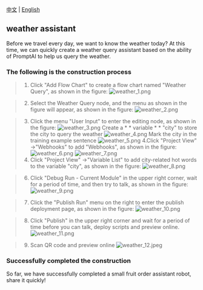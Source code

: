 [中文](weather.md) | [English](weather_en.md)

## weather assistant

Before we travel every day, we want to know the weather today? At this time, we can quickly create a weather query assistant based on the ability of PromptAI to help us query the weather.
### The following is the construction process

> 1. Click "Add Flow Chart" to create a flow chart named "Weather Query",  as shown in the figure:
>    ![weather_1.png](images/weather_1.png)

> 2. Select the Weather Query node, and the menu as shown in the figure will appear, as shown in the figure:
>    ![weather_2.png](images/weather_2.png)

> 3. Click the menu "User Input" to enter the editing node, as shown in the figure:
>    ![weather_3.png](images/weather_3.png)
>    Create a * * variable * * "city" to store the city to query the weather
     ![weather_4.png](images/weather_4.png)
>    Mark the city in the training example sentence
     ![weather_5.png](images/weather_5.png)
> 4.Click "Project View" ->"Webhooks" to add "Webhooks", as shown in the figure:
>    ![weather_6.png](images/weather_6.png)
>    ![weather_7.png](images/weather_7.png)
> 5. Click "Project View" ->"Variable List" to add city-related hot words to the variable "city", as shown in the figure:
>    ![weather_8.png](images/weather_8.png)

> 6. Click "Debug Run - Current Module" in the upper right corner, wait for a period of time, and then try to talk, as shown in the figure:
>    ![weather_9.png](images/weather_9.png)

> 7. Click the "Publish Run" menu on the right to enter the publish deployment page, as shown in the figure:
>    ![weather_10.png](images/weather_10.png)

> 8. Click "Publish" in the upper right corner and wait for a period of time before you can talk, deploy scripts and preview online.
>     ![weather_11.png](images/weather_11.png)

> 9. Scan QR code and preview online
>     ![weather_12.jpeg](images/weather_12.png)

### Successfully completed the construction

So far, we have successfully completed a small fruit order assistant robot, share it quickly!
